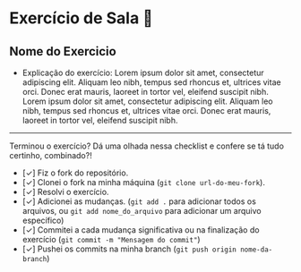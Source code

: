 # Exercício de Sala 🏫  

## Nome do Exercicio

- Explicação do exercício: Lorem ipsum dolor sit amet, consectetur adipiscing elit. Aliquam leo nibh, tempus sed rhoncus et, ultrices vitae orci.
Donec erat mauris, laoreet in tortor vel, eleifend suscipit nibh. Lorem ipsum dolor sit amet, consectetur adipiscing elit.
Aliquam leo nibh, tempus sed rhoncus et, ultrices vitae orci. Donec erat mauris, laoreet in tortor vel, eleifend suscipit nibh. 
---

Terminou o exercício? Dá uma olhada nessa checklist e confere se tá tudo certinho, combinado?!

- [✓] Fiz o fork do repositório.
- [✓] Clonei o fork na minha máquina (`git clone url-do-meu-fork`).
- [✓] Resolvi o exercício.
- [✓] Adicionei as mudanças. (`git add .` para adicionar todos os arquivos, ou `git add nome_do_arquivo` para adicionar um arquivo específico)
- [✓] Commitei a cada mudança significativa ou na finalização do exercício (`git commit -m "Mensagem do commit"`)
- [✓] Pushei os commits na minha branch (`git push origin nome-da-branch`)
